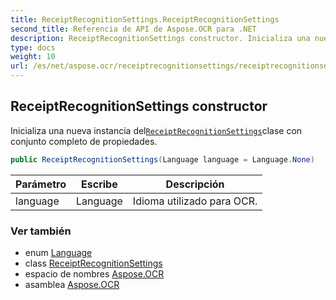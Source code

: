 ```yaml
---
title: ReceiptRecognitionSettings.ReceiptRecognitionSettings
second_title: Referencia de API de Aspose.OCR para .NET
description: ReceiptRecognitionSettings constructor. Inicializa una nueva instancia delReceiptRecognitionSettingsclase con conjunto completo de propiedades.
type: docs
weight: 10
url: /es/net/aspose.ocr/receiptrecognitionsettings/receiptrecognitionsettings/
---
```

## ReceiptRecognitionSettings constructor

Inicializa una nueva instancia del[`ReceiptRecognitionSettings`](../)clase con conjunto completo de propiedades.

```csharp
public ReceiptRecognitionSettings(Language language = Language.None)
```

| Parámetro | Escribe | Descripción |
| --- | --- | --- |
| language | Language | Idioma utilizado para OCR. |

### Ver también

* enum [Language](../../language/)
* class [ReceiptRecognitionSettings](../)
* espacio de nombres [Aspose.OCR](../../receiptrecognitionsettings/)
* asamblea [Aspose.OCR](../../../)


